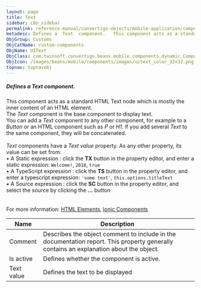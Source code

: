 ```yaml
---
layout: page
title: Text
sidebar: c8o_sidebar
permalink: reference-manual/convertigo-objects/mobile-application/components/custom-components/text/
metadesc: Defines a  Text  component.   This component acts as a standard HTML Text node which is mostly the inner content of an HTML element. The  Text  compon
ObjGroup: Customs
ObjCatName: custom-components
ObjName: UIText
ObjClass: com.twinsoft.convertigo.beans.mobile.components.dynamic.ComponentManager$3
ObjIcon: /images/beans/mobile/components/images/uitext_color_32x32.png
topnav: topnavobj
---
```

##### Defines a <i>Text</i> component. <br/>

 This component acts as a standard HTML Text node which is mostly the inner content of an HTML element.<br/>
The <i>Text</i> component is the base component to display text.</br>You can add a <i>Text</i> component to any other component, for example to a <i>Button</i> or an HTML component such as <i>P</i> or <i>H1</i>. If you add several <i>Text</i> to the same component, they will be concatenated. <br /><br /><i>Text</i> components have a <i>Text value</i> property. As any other property, its value can be set from:<br> • A Static expression : click the <b>TX</b> button in the property editor, and enter a static expression: <code>Welcome!</code>, <code>2018</code>, <code>true</code><br> • A TypeScript expression : click the <b>TS</b> button in the property editor, and enter a typescript expression: <code>'some text'</code>, <code>this.options.titleText</code><br> • A Source expression : click the <b>SC</b> button in the property editor, and select the source by clicking the <b>...</b> button<br/>
<br /><br/>
 For more information: <a href='https://www.w3schools.com/html/html_elements.asp' target='_blank'>HTML Elements</a>, <a href='https://ionicframework.com/docs/v3/components/' target='_blank'>Ionic Components</a>

Name | Description 
--- | ---
Comment | Describes the object comment to include in the documentation report.  This property generally contains an explanation about the object. 
Is active | Defines whether the component is active. 
Text value | Defines the text to be  displayed  

